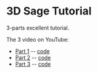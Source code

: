 # 3D Sage Tutorial

3-parts excellent tutorial.

The 3 video on YouTube:
 * [Part 1](https://www.youtube.com/watch?v=gYRrGTC7GtA) -- [code](https://github.com/3DSage/OpenGL-Raycaster_v1)
 * [Part 2](https://www.youtube.com/watch?v=PC1RaETIx3Y) -- [code](https://github.com/3DSage/OpenGL-Raycaster_v2)
 * [Part 3](https://www.youtube.com/watch?v=w0Bm4IA-Ii8) -- [code](https://github.com/3DSage/OpenGL-Raycaster_v3)


